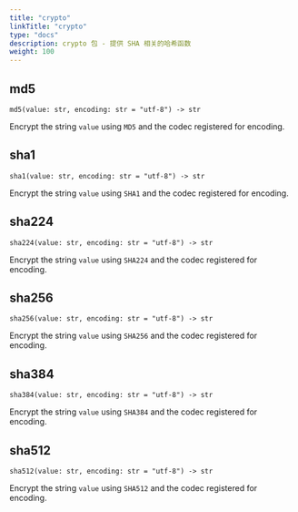 ```yaml
---
title: "crypto"
linkTitle: "crypto"
type: "docs"
description: crypto 包 - 提供 SHA 相关的哈希函数
weight: 100
---
```


## md5

`md5(value: str, encoding: str = "utf-8") -> str`

Encrypt the string `value` using `MD5` and the codec registered for encoding.

## sha1

`sha1(value: str, encoding: str = "utf-8") -> str`

Encrypt the string `value` using `SHA1` and the codec registered for encoding.

## sha224

`sha224(value: str, encoding: str = "utf-8") -> str`

Encrypt the string `value` using `SHA224` and the codec registered for encoding.

## sha256

`sha256(value: str, encoding: str = "utf-8") -> str`

Encrypt the string `value` using `SHA256` and the codec registered for encoding.

## sha384

`sha384(value: str, encoding: str = "utf-8") -> str`

Encrypt the string `value` using `SHA384` and the codec registered for encoding.

## sha512

`sha512(value: str, encoding: str = "utf-8") -> str`

Encrypt the string `value` using `SHA512` and the codec registered for encoding.
